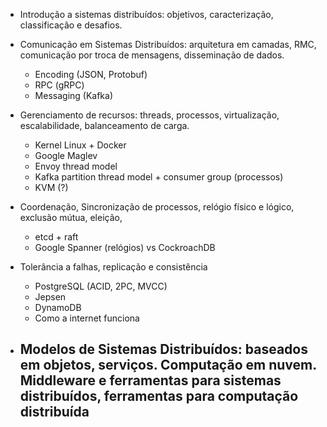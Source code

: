 

- Introdução a sistemas distribuídos: objetivos, caracterização, classificação e desafios. 

- Comunicação em Sistemas Distribuídos: arquitetura em camadas, RMC, comunicação por troca de mensagens, disseminação de dados.
  - Encoding (JSON, Protobuf)
  - RPC (gRPC)
  - Messaging (Kafka)
  
- Gerenciamento de recursos: threads, processos, virtualização, escalabilidade, balanceamento de carga. 
  - Kernel Linux + Docker
  - Google Maglev
  - Envoy thread model
  - Kafka partition thread model + consumer group (processos)
  - KVM (?)
  
- Coordenação, Sincronização de processos, relógio físico e lógico, exclusão mútua, eleição, 
  - etcd + raft
  - Google Spanner (relógios) vs CockroachDB
  
- Tolerância a falhas, replicação e consistência 
  - PostgreSQL (ACID, 2PC, MVCC)
  - Jepsen
  - DynamoDB
  - Como a internet funciona

- Modelos de Sistemas Distribuídos: baseados em objetos, serviços. Computação em nuvem. 
Middleware e ferramentas para sistemas distribuídos, ferramentas para computação distribuída
  - 
